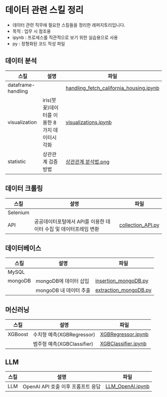 # 데이터 관련 스킬 정리

- 데이터 관련 직무에 필요한 스킬들을 정리한 레퍼지토리입니다.
- 목적 : 업무 시 참조용
- ipynb : 프로세스를 직관적으로 보기 위한 실습용으로 사용
- py : 정형화된 코드 작성 파일

## 데이터 분석

|스킬|설명|파일|
|--|--|--|
|dataframe-handling||[handling_fetch_california_housing.ipynb](https://github.com/SeokcheonMoon/skills_data/blob/main/analysis/dataframe-handling/handling_fetch_california_housing.ipynb)|
|visualization|iris(붓꽃)데이터를 이용한 8가지 데이터시각화|[visualizations.ipynb](https://github.com/SeokcheonMoon/skills_data/blob/main/analysis/visualization/visualizations.ipynb)|
|statistic|상관관계 검증 방법|[상관관계 분석법.png](https://github.com/SeokcheonMoon/skills_data/blob/main/images/상관관계_분석.png)|


## 데이터 크롤링

|스킬|설명|파일|
|--|--|--|
|Selenium|||
|API|공공데이터포털에서 API를 이용한 데이터 수집 및 데이터프레임 변환|[collection_API.py](https://github.com/SeokcheonMoon/skills_data/blob/main/crawling/API/collection_API.py)|

## 데이터베이스

|스킬|설명|파일|
|--|--|--|
|MySQL|||
|mongoDB|mongoDB에 데이터 삽입|[insertion_mongoDB.py](https://github.com/SeokcheonMoon/skills_data/blob/main/database/mongoDB/insertion_mongoDB.py)|
||mongoDB 내 데이터 추출|[extraction_mongoDB.py](https://github.com/SeokcheonMoon/skills_data/blob/main/database/mongoDB/extraction_mongoDB.py)|

## 머신러닝

|스킬|설명|파일|
|--|--|--|
|XGBoost|수치형 예측(XGBRegressor)|[XGBRegressor.ipynb](https://github.com/SeokcheonMoon/skills_data/blob/main/ML/XGBoost/XGBRegressor.ipynb)|
||범주형 예측(XGBClassifier)|[XGBClassifier.ipynb](https://github.com/SeokcheonMoon/skills_data/blob/main/ML/XGBoost/XGBClassifier.ipynb)|

## LLM

|스킬|설명|파일|
|--|--|--|
|LLM|OpenAI API 호출 이후 프롬프트 응답|[LLM_OpenAI.ipynb](https://github.com/SeokcheonMoon/skills_data/blob/main/LLM/LLM_OpenAI.ipynb)|
